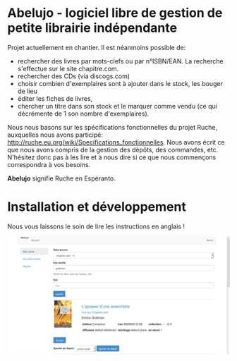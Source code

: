 Abelujo - logiciel libre de gestion de petite librairie indépendante
====================================================================

Projet actuellement en chantier. Il est néanmoins possible de:

-   rechercher des livres par mots-clefs ou par n°ISBN/EAN. La recherche
    s'effectue sur le site chapitre.com.
-   rechercher des CDs (via discogs.com)
-   choisir combien d'exemplaires sont à ajouter dans le stock, les
    bouger de lieu
-   éditer les fiches de livres,
-   chercher un titre dans son stock et le marquer comme vendu (ce qui
    décrémente de 1 son nombre d'exemplaires).

Nous nous basons sur les spécifications fonctionnelles du projet Ruche,
auxquelles nous avons participé:
<http://ruche.eu.org/wiki/Specifications_fonctionnelles>. Nous avons
écrit ce que nous avons compris de la gestion des dépôts, des commandes,
etc. N'hésitez donc pas à les lire et à nous dire si ce que nous
commençons correspondra à vos besoins.

**Abelujo** signifie Ruche en Espéranto.

Installation et développement
=============================

Nous vous laissons le soin de lire les instructions en anglais !

![chercher une notice](doc/abelujo-collection.png)
